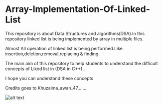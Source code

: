 # Array-Implementation-Of-Linked-List
This repository is about Data Structures and algorithms(DSA).In this repository linked list is being implemented by array in multiple files.

Almost All operation of linked list is being performed.Like insertion,deletion,removal,replacing & finding.

The main aim of this repository to help students to understand the difficult concepts of Liked list in (DSA in C++)..

I hope you can understand these concepts 

Credits goes to Khuzaima_awan_47........

![alt text](https://raw.githubusercontent.com/abdulmoizshaikh/recipe-book/master/src/assets/images/Screenshot%20from%202021-03-31%2011-08-15.png?token=AGEPYAA3FGL4MHI7LZA75VLAMQJ5A)
